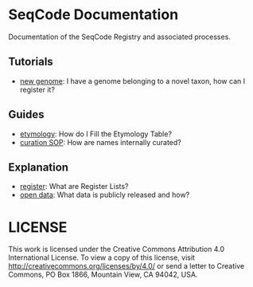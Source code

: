 # SeqCode Documentation

Documentation of the SeqCode Registry and associated processes.

## Tutorials
- [new genome](tutorial/new_genome.md): I have a genome belonging to a novel
  taxon, how can I register it?

## Guides
- [etymology](guide/etymology.md): How do I Fill the Etymology Table?
- [curation SOP](guide/curation.md): How are names internally curated?

## Explanation
- [register](explanation/register.md): What are Register Lists?
- [open data](explanation/open_data.md): What data is publicly released and how?

# LICENSE

This work is licensed under the Creative Commons Attribution 4.0 International
License. To view a copy of this license, visit
http://creativecommons.org/licenses/by/4.0/ or send a letter to Creative
Commons, PO Box 1866, Mountain View, CA 94042, USA.

